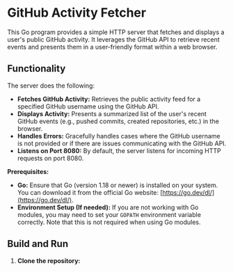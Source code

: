 # GitHub Activity Fetcher

This Go program provides a simple HTTP server that fetches and displays a user's public GitHub activity. It leverages the GitHub API to retrieve recent events and presents them in a user-friendly format within a web browser.

## Functionality

The server does the following:

*   **Fetches GitHub Activity:** Retrieves the public activity feed for a specified GitHub username using the GitHub API.
*   **Displays Activity:** Presents a summarized list of the user's recent GitHub events (e.g., pushed commits, created repositories, etc.) in the browser.
*   **Handles Errors:** Gracefully handles cases where the GitHub username is not provided or if there are issues communicating with the GitHub API.
*   **Listens on Port 8080:** By default, the server listens for incoming HTTP requests on port 8080.

**Prerequisites:**

*   **Go:** Ensure that Go (version 1.18 or newer) is installed on your system. You can download it from the official Go website: [https://go.dev/dl/](https://go.dev/dl/).
*   **Environment Setup (If needed):** If you are not working with Go modules, you may need to set your `GOPATH` environment variable correctly. Note that this is not required when using Go modules.

## Build and Run

1.  **Clone the repository:**
    

